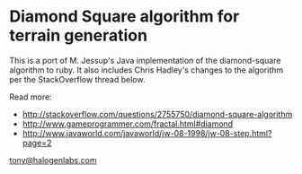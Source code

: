 Diamond Square algorithm for terrain generation
===============================================

This is a port of M. Jessup's Java implementation of the diamond-square algorithm to ruby.
It also includes Chris Hadley's changes to the algorithm per the StackOverflow thread below.

Read more:
  - http://stackoverflow.com/questions/2755750/diamond-square-algorithm
  - http://www.gameprogrammer.com/fractal.html#diamond
  - http://www.javaworld.com/javaworld/jw-08-1998/jw-08-step.html?page=2

tony@halogenlabs.com
